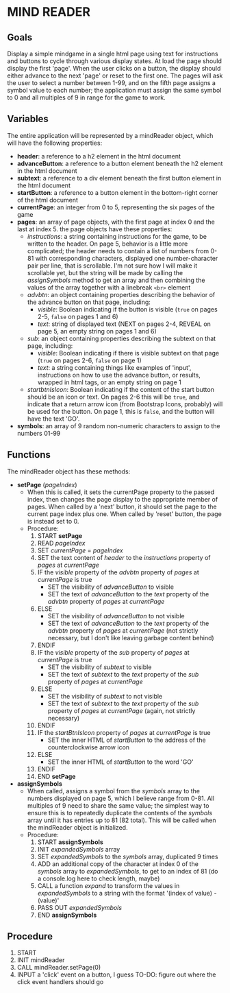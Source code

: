 # MIND READER
## Goals

Display a simple mindgame in a single html page using text for instructions and buttons to cycle through various display states. At load the page should display the first 'page'. When the user clicks on a button, the display should either advance to the next 'page' or reset to the first one. The pages will ask the user to select a number between 1-99, and on the fifth page assigns a symbol value to each number; the application must assign the same symbol to 0 and all multiples of 9 in range for the game to work.

## Variables

The entire application will be represented by a mindReader object, which will have the following properties:
- **header**: a reference to a h2 element in the html document
- **advanceButton**: a reference to a button element beneath the h2 element in the html document
- **subtext**: a reference to a div element beneath the first button element in the html document
- **startButton**: a reference to a button element in the bottom-right corner of the html document
- **currentPage**: an integer from 0 to 5, representing the six pages of the game
- **pages**: an array of page objects, with the first page at index 0 and the last at index 5. the page objects have these properties:
  - *instructions*: a string containing instructions for the game, to be written to the header. On page 5, behavior is a little more complicated; the header needs to contain a list of numbers from 0-81 with corresponding characters, displayed one number-character pair per line, that is scrollable. I'm not sure how I will make it scrollable yet, but the string will be made by calling the *assignSymbols* method to get an array and then combining the values of the array together with a linebreak `<br>` element
  - *advbtn*: an object containing properties describing the behavior of the advance button on that page, including:
    - *visible*: Boolean indicating if the button is visible (`true` on pages 2-5, `false` on pages 1 and 6)
    - *text*: string of displayed text (NEXT on pages 2-4, REVEAL on page 5, an empty string on pages 1 and 6)
  - *sub*: an object containing properties describing the subtext on that page, including:
    - *visible*: Boolean indicating if there is visible subtext on that page (`true` on pages 2-6, `false` on page 1)
    - *text*: a string containing things like examples of 'input', instructions on how to use the advance button, or results, wrapped in html tags, or an empty string on page 1
  - *startbtnIsIcon*: Boolean indicating if the content of the start button should be an icon or text. On pages 2-6 this will be `true`, and indicate that a return arrow icon (from Bootstrap Icons, probably) will be used for the button. On page 1, this is `false`, and the button will have the text 'GO'.
- **symbols**: an array of 9 random non-numeric characters to assign to the numbers 01-99

## Functions

The mindReader object has these methods:
- **setPage** (*pageIndex*)
  - When this is called, it sets the currentPage property to the passed index, then changes the page display to the appropriate member of pages. When called by a 'next' button, it should set the page to the current page index plus one. When called by 'reset' button, the page is instead set to 0.
  - Procedure:
    1. START **setPage**
    2. READ *pageIndex*
    3. SET *currentPage* = *pageIndex*
    4. SET the text content of *header* to the *instructions* property of *pages* at *currentPage*
    5. IF the *visible* property of the *advbtn* property of *pages* at *currentPage* is true
       - SET the visibility of *advanceButton* to visible
       - SET the text of *advanceButton* to the *text* property of the *advbtn* property of *pages* at *currentPage*
    6. ELSE
       - SET the visibility of *advanceButton* to not visible
       - SET the text of *advanceButton* to the *text* property of the *advbtn* property of *pages* at *currentPage* (not strictly necessary, but I don't like leaving garbage content behind)
    7. ENDIF
    8. IF the *visible* property of the *sub* property of *pages* at *currentPage* is true
       - SET the visibility of *subtext* to visible
       - SET the text of *subtext* to the *text* property of the *sub* property of *pages* at *currentPage*
    9. ELSE
       - SET the visibility of *subtext* to not visible
       - SET the text of *subtext* to the *text* property of the *sub* property of *pages* at *currentPage* (again, not strictly necessary)
    10. ENDIF
    11. IF the *startBtnIsIcon* property of *pages* at *currentPage* is true
        - SET the inner HTML of *startButton* to the address of the counterclockwise arrow icon 
    12. ELSE
        - SET the inner HTML of *startButton* to the word 'GO'
    13. ENDIF
    14. END **setPage**
- **assignSymbols**
  - When called, assigns a symbol from the *symbols* array to the numbers displayed on page 5, which I believe range from 0-81. All multiples of 9 need to share the same value; the simplest way to ensure this is to repeatedly duplicate the contents of the *symbols* array until it has entries up to 81 (82 total). This will be called when the mindReader object is initialized.
  - Procedure:
    1. START **assignSymbols**
    2. INIT *expandedSymbols* array
    3. SET *expandedSymbols* to the *symbols* array, duplicated 9 times
    4. ADD an additional copy of the character at index 0 of the *symbols* array to *expandedSymbols*, to get to an index of 81 (do a console.log here to check length, maybe)
    5. CALL a function *expand* to transform the values in *expandedSymbols* to a string with the format '(index of value) - (value)'
    6. PASS OUT *expandedSymbols*
    7. END **assignSymbols**

## Procedure
1. START
2. INIT mindReader
3. CALL mindReader.setPage(0)
4. INPUT a 'click' event on a button, I guess
TO-DO: figure out where the click event handlers should go